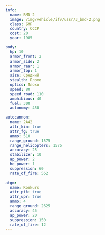 ```yaml
---
info:
  name: BMD-2
  image: /img/vehicle/ifv/ussr/3_bmd-2.png
  class: БМП
  country: СССР
  cost: 20
  year: 1985

body:
  hp: 10
  armor_front: 2
  armor_side: 2
  armor_rear: 1
  armor_top: 1
  size: Средний
  stealth: Плохо
  optics: Плохо
  speed: 80
  speed_road: 110
  amphibious: 40
  fuel: 300
  autonomy: 450

autocannon:
  name: 2A42
  attr_kin: true
  attr_fg: true
  ammo: 510
  range_ground: 1575
  range_helicopters: 1575
  accuracy: 25
  stabilizer: 10
  ap_power: 2
  he_power: 1
  suppression: 60
  rate_of_fire: 562

atgm:
  name: Konkurs
  attr_ptk: true
  attr_upr: true
  ammo: 4
  range_ground: 2625
  accuracy: 45
  ap_power: 20
  suppression: 150
  rate_of_fire: 12
---
```

